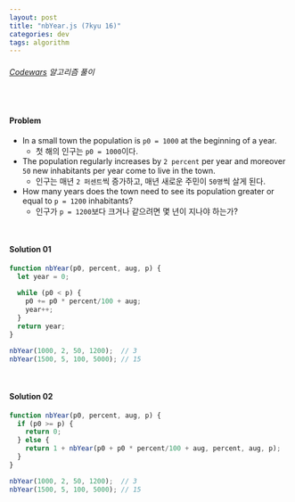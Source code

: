 ```yaml
---
layout: post
title: "nbYear.js (7kyu 16)"
categories: dev
tags: algorithm
---
```


###### [Codewars](https://www.codewars.com) 알고리즘 풀이

<br>

#### Problem

- In a small town the population is `p0 = 1000` at the beginning of a year.
  - 첫 해의 인구는 `p0 = 1000`이다.
- The population regularly increases by `2 percent` per year and moreover `50` new inhabitants per year come to live in the town.
  - 인구는 매년 `2 퍼센트`씩 증가하고, 매년 새로운 주민이 `50명`씩 살게 된다.
- How many years does the town need to see its population greater or equal to `p = 1200` inhabitants?
  - 인구가 `p = 1200`보다 크거나 같으려면 몇 년이 지나야 하는가?

<br>

#### Solution 01

```js
function nbYear(p0, percent, aug, p) {
  let year = 0;
  
  while (p0 < p) {
    p0 += p0 * percent/100 + aug;
    year++;
  }
  return year;
}

nbYear(1000, 2, 50, 1200);	// 3
nbYear(1500, 5, 100, 5000);	// 15
```

<br>

#### Solution 02

```js
function nbYear(p0, percent, aug, p) {
  if (p0 >= p) {
    return 0;
  } else {
    return 1 + nbYear(p0 + p0 * percent/100 + aug, percent, aug, p);
  }
}

nbYear(1000, 2, 50, 1200);	// 3
nbYear(1500, 5, 100, 5000);	// 15
```

<br>
